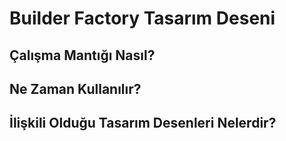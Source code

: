 # Builder Factory Tasarım Deseni #


## Çalışma Mantığı Nasıl?



## Ne Zaman Kullanılır?



## İlişkili Olduğu Tasarım Desenleri Nelerdir?
